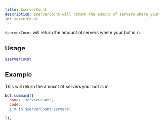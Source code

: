 ```yaml
---
title: $serverCount 
description: $serverCount will return the amount of servers where your bot is in.
id: serverCount
---
```


`$serverCount` will return the amount of servers where your bot is in.

## Usage

```php
$serverCount
```

## Example

This will return the amount of servers your bot is in:

```javascript
bot.command({
  name: 'serverCount',
  code: `
  I'm in $serverCount servers!
  `
});
```
